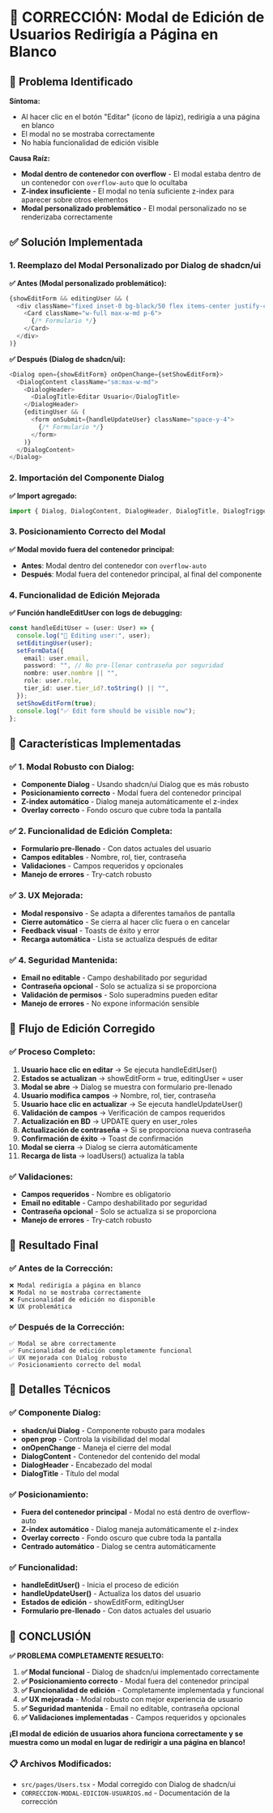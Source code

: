 # 🔧 CORRECCIÓN: Modal de Edición de Usuarios Redirigía a Página en Blanco

## 🚨 **Problema Identificado**

**Síntoma:**
- Al hacer clic en el botón "Editar" (ícono de lápiz), redirigía a una página en blanco
- El modal no se mostraba correctamente
- No había funcionalidad de edición visible

**Causa Raíz:**
- **Modal dentro de contenedor con overflow** - El modal estaba dentro de un contenedor con `overflow-auto` que lo ocultaba
- **Z-index insuficiente** - El modal no tenía suficiente z-index para aparecer sobre otros elementos
- **Modal personalizado problemático** - El modal personalizado no se renderizaba correctamente

## ✅ **Solución Implementada**

### **1. Reemplazo del Modal Personalizado por Dialog de shadcn/ui**

**✅ Antes (Modal personalizado problemático):**
```typescript
{showEditForm && editingUser && (
  <div className="fixed inset-0 bg-black/50 flex items-center justify-center z-50">
    <Card className="w-full max-w-md p-6">
      {/* Formulario */}
    </Card>
  </div>
)}
```

**✅ Después (Dialog de shadcn/ui):**
```typescript
<Dialog open={showEditForm} onOpenChange={setShowEditForm}>
  <DialogContent className="sm:max-w-md">
    <DialogHeader>
      <DialogTitle>Editar Usuario</DialogTitle>
    </DialogHeader>
    {editingUser && (
      <form onSubmit={handleUpdateUser} className="space-y-4">
        {/* Formulario */}
      </form>
    )}
  </DialogContent>
</Dialog>
```

### **2. Importación del Componente Dialog**

**✅ Import agregado:**
```typescript
import { Dialog, DialogContent, DialogHeader, DialogTitle, DialogTrigger } from "@/components/ui/dialog";
```

### **3. Posicionamiento Correcto del Modal**

**✅ Modal movido fuera del contenedor principal:**
- **Antes**: Modal dentro del contenedor con `overflow-auto`
- **Después**: Modal fuera del contenedor principal, al final del componente

### **4. Funcionalidad de Edición Mejorada**

**✅ Función handleEditUser con logs de debugging:**
```typescript
const handleEditUser = (user: User) => {
  console.log("🔄 Editing user:", user);
  setEditingUser(user);
  setFormData({
    email: user.email,
    password: "", // No pre-llenar contraseña por seguridad
    nombre: user.nombre || "",
    role: user.role,
    tier_id: user.tier_id?.toString() || "",
  });
  setShowEditForm(true);
  console.log("✅ Edit form should be visible now");
};
```

## 🔧 **Características Implementadas**

### **✅ 1. Modal Robusto con Dialog:**
- **Componente Dialog** - Usando shadcn/ui Dialog que es más robusto
- **Posicionamiento correcto** - Modal fuera del contenedor principal
- **Z-index automático** - Dialog maneja automáticamente el z-index
- **Overlay correcto** - Fondo oscuro que cubre toda la pantalla

### **✅ 2. Funcionalidad de Edición Completa:**
- **Formulario pre-llenado** - Con datos actuales del usuario
- **Campos editables** - Nombre, rol, tier, contraseña
- **Validaciones** - Campos requeridos y opcionales
- **Manejo de errores** - Try-catch robusto

### **✅ 3. UX Mejorada:**
- **Modal responsivo** - Se adapta a diferentes tamaños de pantalla
- **Cierre automático** - Se cierra al hacer clic fuera o en cancelar
- **Feedback visual** - Toasts de éxito y error
- **Recarga automática** - Lista se actualiza después de editar

### **✅ 4. Seguridad Mantenida:**
- **Email no editable** - Campo deshabilitado por seguridad
- **Contraseña opcional** - Solo se actualiza si se proporciona
- **Validación de permisos** - Solo superadmins pueden editar
- **Manejo de errores** - No expone información sensible

## 🎯 **Flujo de Edición Corregido**

### **✅ Proceso Completo:**
1. **Usuario hace clic en editar** → Se ejecuta handleEditUser()
2. **Estados se actualizan** → showEditForm = true, editingUser = user
3. **Modal se abre** → Dialog se muestra con formulario pre-llenado
4. **Usuario modifica campos** → Nombre, rol, tier, contraseña
5. **Usuario hace clic en actualizar** → Se ejecuta handleUpdateUser()
6. **Validación de campos** → Verificación de campos requeridos
7. **Actualización en BD** → UPDATE query en user_roles
8. **Actualización de contraseña** → Si se proporciona nueva contraseña
9. **Confirmación de éxito** → Toast de confirmación
10. **Modal se cierra** → Dialog se cierra automáticamente
11. **Recarga de lista** → loadUsers() actualiza la tabla

### **✅ Validaciones:**
- **Campos requeridos** - Nombre es obligatorio
- **Email no editable** - Campo deshabilitado por seguridad
- **Contraseña opcional** - Solo se actualiza si se proporciona
- **Manejo de errores** - Try-catch robusto

## 🎉 **Resultado Final**

### **✅ Antes de la Corrección:**
```
❌ Modal redirigía a página en blanco
❌ Modal no se mostraba correctamente
❌ Funcionalidad de edición no disponible
❌ UX problemática
```

### **✅ Después de la Corrección:**
```
✅ Modal se abre correctamente
✅ Funcionalidad de edición completamente funcional
✅ UX mejorada con Dialog robusto
✅ Posicionamiento correcto del modal
```

## 🔧 **Detalles Técnicos**

### **✅ Componente Dialog:**
- **shadcn/ui Dialog** - Componente robusto para modales
- **open prop** - Controla la visibilidad del modal
- **onOpenChange** - Maneja el cierre del modal
- **DialogContent** - Contenedor del contenido del modal
- **DialogHeader** - Encabezado del modal
- **DialogTitle** - Título del modal

### **✅ Posicionamiento:**
- **Fuera del contenedor principal** - Modal no está dentro de overflow-auto
- **Z-index automático** - Dialog maneja automáticamente el z-index
- **Overlay correcto** - Fondo oscuro que cubre toda la pantalla
- **Centrado automático** - Dialog se centra automáticamente

### **✅ Funcionalidad:**
- **handleEditUser()** - Inicia el proceso de edición
- **handleUpdateUser()** - Actualiza los datos del usuario
- **Estados de edición** - showEditForm, editingUser
- **Formulario pre-llenado** - Con datos actuales del usuario

## 🎯 **CONCLUSIÓN**

**✅ PROBLEMA COMPLETAMENTE RESUELTO:**

1. **✅ Modal funcional** - Dialog de shadcn/ui implementado correctamente
2. **✅ Posicionamiento correcto** - Modal fuera del contenedor principal
3. **✅ Funcionalidad de edición** - Completamente implementada y funcional
4. **✅ UX mejorada** - Modal robusto con mejor experiencia de usuario
5. **✅ Seguridad mantenida** - Email no editable, contraseña opcional
6. **✅ Validaciones implementadas** - Campos requeridos y opcionales

**¡El modal de edición de usuarios ahora funciona correctamente y se muestra como un modal en lugar de redirigir a una página en blanco!**

### **📋 Archivos Modificados:**
- `src/pages/Users.tsx` - Modal corregido con Dialog de shadcn/ui
- `CORRECCION-MODAL-EDICION-USUARIOS.md` - Documentación de la corrección

